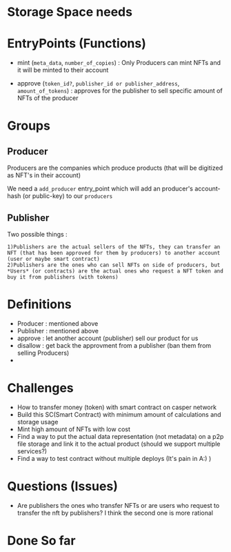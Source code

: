 # Storage Space needs



# EntryPoints (Functions)

- mint (`meta_data`, `number_of_copies`) : Only Producers can mint NFTs and it will be minted to their account

- approve (`token_id?`, `publisher_id or publisher_address`, `amount_of_tokens`) : approves for the publisher to sell specific amount of NFTs of the producer




# Groups

## Producer

Producers are the companies which produce products (that will be digitized as NFT's in their account)

We need a `add_producer` entry_point which will add an producer's account-hash (or public-key) to our `producers`

## Publisher

Two possible things :

    1)Publishers are the actual sellers of the NFTs, they can transfer an NFT (that has been approved for them by producers) to another account (user or maybe smart contract)
    2)Publishers are the ones who can sell NFTs on side of producers, but *Users* (or contracts) are the actual ones who request a NFT token and buy it from publishers (with tokens)
    

# Definitions

- Producer : mentioned above
- Publisher : mentioned above
- approve : let another account (publisher) sell our product for us
- disallow : get back the approvment from a publisher (ban them from selling Producers)
-

# Challenges

- How to transfer money (token) with smart contract on casper network
- Build this SC(Smart Contract) with minimum amount of calculations and storage usage
- Mint high amount of NFTs with low cost
- Find a way to put the actual data representation (not metadata) on a p2p file storage and link it to the actual product (should we support multiple services?)
- Find a way to test contract without multiple deploys (It's pain in A:) )


# Questions (Issues)
- Are publishers the ones who transfer NFTs or are users who request to transfer the nft by publishers? I think the second one is more rational


# Done So far
